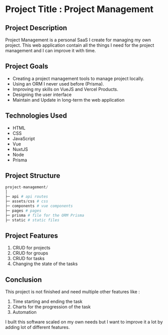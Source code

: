 # Project Title : Project Management

## Project Description
Project Management is a personal SaaS I create for managing my own project. This web application contain all the things I need for the project management and I can improve it with time.

## Project Goals
- Creating a project management tools to manage project locally.
- Using an ORM I never used before (Prisma).
- Improving my skills on VueJS and Vercel Products.
- Designing the user interface
- Maintain and Update in long-term the web application

## Technologies Used
- HTML
- CSS
- JavaScript
- Vue
- NuxtJS
- Node
- Prisma

## Project Structure
```python
project-management/
│
├─ api # api routes
├─ assets/css # css
├─ components # vue components
├─ pages # pages 
├─ prisma # file for the ORM Prisma
├─ static # static files
```

## Project Features
1. CRUD for projects
2. CRUD for groups
3. CRUD for tasks
4. Changing the state of the tasks

## Conclusion
This project is not finished and need multiple other features like :
1. Time starting and ending the task
2. Charts for the progression of the task
3. Automation

I built this software scaled on my own needs but I want to improve it a lot by adding lot of different features.
